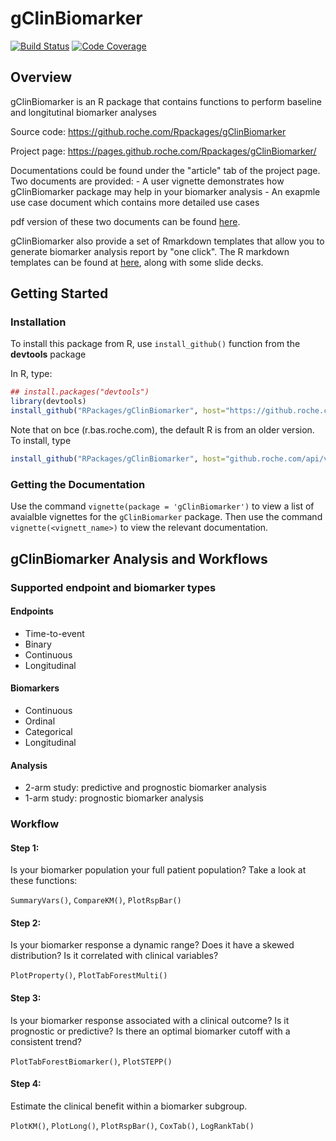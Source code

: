 
gClinBiomarker
==============

[![Build Status](https://img.shields.io/badge/build-passing-brightgreen.svg?style=flat-square)]() [![Code Coverage](https://img.shields.io/badge/coverage-19.7%25-red.svg?style=flat-square)]()

Overview
--------

gClinBiomarker is an R package that contains functions to perform baseline and longitutinal biomarker analyses

Source code: <https://github.roche.com/Rpackages/gClinBiomarker>

Project page: <https://pages.github.roche.com/Rpackages/gClinBiomarker/>

Documentations could be found under the "article" tab of the project page. Two documents are provided: - A user vignette demonstrates how gClinBiomarker package may help in your biomarker analysis - An exapmle use case document which contains more detailed use cases

pdf version of these two documents can be found [here](https://github.roche.com/Rpackages/gClinBiomarker/tree/master/inst/doc).

gClinBiomarker also provide a set of Rmarkdown templates that allow you to generate biomarker analysis report by "one click". The R markdown templates can be found at [here](https://github.roche.com/lengn/gClinbiomarker_documents), along with some slide decks.

Getting Started
---------------

### Installation

To install this package from R, use `install_github()` function from the **devtools** package

In R, type:

``` r
## install.packages("devtools")
library(devtools)
install_github("RPackages/gClinBiomarker", host="https://github.roche.com/api/v3")
```

Note that on bce (r.bas.roche.com), the default R is from an older version. To install, type

``` r
install_github("RPackages/gClinBiomarker", host="github.roche.com/api/v3")
```

### Getting the Documentation

Use the command `vignette(package = 'gClinBiomarker')` to view a list of avaialble vignettes for the `gClinBiomarker` package. Then use the command `vignette(<vignett_name>)` to view the relevant documentation.

gClinBiomarker Analysis and Workflows
-------------------------------------

### Supported endpoint and biomarker types

#### Endpoints

-   Time-to-event
-   Binary
-   Continuous
-   Longitudinal

#### Biomarkers

-   Continuous
-   Ordinal
-   Categorical
-   Longitudinal

#### Analysis

-   2-arm study: predictive and prognostic biomarker analysis
-   1-arm study: prognostic biomarker analysis

### Workflow

#### Step 1:

Is your biomarker population your full patient population? Take a look at these functions:

`SummaryVars()`, `CompareKM()`, `PlotRspBar()`

#### Step 2:

Is your biomarker response a dynamic range? Does it have a skewed distribution? Is it correlated with clinical variables?

`PlotProperty()`, `PlotTabForestMulti()`

#### Step 3:

Is your biomarker response associated with a clinical outcome? Is it prognostic or predictive? Is there an optimal biomarker cutoff with a consistent trend?

`PlotTabForestBiomarker()`, `PlotSTEPP()`

#### Step 4:

Estimate the clinical benefit within a biomarker subgroup.

`PlotKM()`, `PlotLong()`, `PlotRspBar()`, `CoxTab()`, `LogRankTab()`
